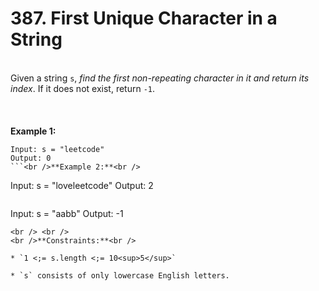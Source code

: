 # 387. First Unique Character in a String

<br />Given a string `s`, <em>find the first non-repeating character in it and return its index</em>. If it does not exist, return `-1`.<br />
<br /> <br />
<br />**Example 1:**<br />
```
Input: s = "leetcode"
Output: 0
```<br />**Example 2:**<br />
```
Input: s = "loveleetcode"
Output: 2
```<br />**Example 3:**<br />
```
Input: s = "aabb"
Output: -1
```
<br /> <br />
<br />**Constraints:**<br />

* `1 <;= s.length <;= 10<sup>5</sup>`

* `s` consists of only lowercase English letters.